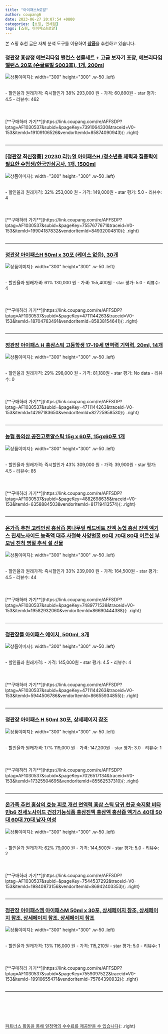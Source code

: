 ```yaml
---
title: "아이패스h로얄"
author: coupang6
date: 2023-06-27 20:07:54 +0800
categories: [쇼핑, 면세점]
tags: [쇼핑, 아이패스h로얄]
---
```


본 쇼핑 추천 글은 자체 분석 도구를 이용하여 [**상품**](https://link.coupang.com/a/bao1ui)을 추천하고 있습니다.

### [정관장 홍삼정 에브리타임 밸런스 선물세트 + 고급 보자기 포장, 에브리타임 밸런스 20포 (숀글로벌 S003호), 1개, 200ml](https://link.coupang.com/re/AFFSDP?lptag=AF1030537&subid=&pageKey=7391064330&traceid=V0-153&itemId=19109106526&vendorItemId=85874090943)

![상품이미지](https://thumbnail6.coupangcdn.com/thumbnails/remote/230x230ex/image/vendor_inventory/777e/12dd8dcccd046a5f39f5ee7f09febd92b1860f7e44830b779e5a5934aa0d.png){: width="300" height="300" .w-50 .left}


<br>
- 할인율과 원래가격: 즉시할인가 38%  293,000   원
- 가격: 60,890원
- star 평가: 4.5
- 리뷰수: 462
<br>
<br>
<br>
<br>
[**구매하러 가기**](https://link.coupang.com/re/AFFSDP?lptag=AF1030537&subid=&pageKey=7391064330&traceid=V0-153&itemId=19109106526&vendorItemId=85874090943){: .right}
<br>
<br>

---

### [[정관장 최신정품] 20230 리뉴얼 아이패스H /청소년용 체력과 집중력이 필요한 수험생/한국인삼공사, 1개, 1500ml](https://link.coupang.com/re/AFFSDP?lptag=AF1030537&subid=&pageKey=7557677671&traceid=V0-153&itemId=19904187832&vendorItemId=84932004810)

![상품이미지](https://thumbnail8.coupangcdn.com/thumbnails/remote/230x230ex/image/vendor_inventory/2ecd/c5ed4557898a8d047462d74958dcc5453846e3302af9de0a2b2b5a73659b.jpg){: width="300" height="300" .w-50 .left}


<br>
- 할인율과 원래가격: 32%  253,000   원
- 가격: 149,000원
- star 평가: 5.0
- 리뷰수: 4
<br>
<br>
<br>
<br>
[**구매하러 가기**](https://link.coupang.com/re/AFFSDP?lptag=AF1030537&subid=&pageKey=7557677671&traceid=V0-153&itemId=19904187832&vendorItemId=84932004810){: .right}
<br>
<br>

---

### [정관장 아이패스H 50ml x 30포 (케이스 없음), 30개](https://link.coupang.com/re/AFFSDP?lptag=AF1030537&subid=&pageKey=4711144263&traceid=V0-153&itemId=18704763491&vendorItemId=85838154641)

![상품이미지](https://thumbnail6.coupangcdn.com/thumbnails/remote/230x230ex/image/vendor_inventory/4bd9/3a2506d7b349b3f3a0fc9be99a1075dc6ee2553063e9a87a640bda6827dd.jpg){: width="300" height="300" .w-50 .left}


<br>
- 할인율과 원래가격: 61%  130,000   원
- 가격: 155,400원
- star 평가: 5.0
- 리뷰수: 4
<br>
<br>
<br>
<br>
[**구매하러 가기**](https://link.coupang.com/re/AFFSDP?lptag=AF1030537&subid=&pageKey=4711144263&traceid=V0-153&itemId=18704763491&vendorItemId=85838154641){: .right}
<br>
<br>

---

### [정관장 아이패스 H 홍삼스틱 고등학생 17-19세 면역력 기억력, 20ml, 14개](https://link.coupang.com/re/AFFSDP?lptag=AF1030537&subid=&pageKey=4711144263&traceid=V0-153&itemId=14297183650&vendorItemId=82725958530)

![상품이미지](https://thumbnail9.coupangcdn.com/thumbnails/remote/230x230ex/image/vendor_inventory/e283/b380e9d5ef94943707bb802a84d6172d3a7f4924bbd8e1f0e66a1bef095d.png){: width="300" height="300" .w-50 .left}


<br>
- 할인율과 원래가격: 29%  298,000   원
- 가격: 81,180원
- star 평가: No data
- 리뷰수: 0
<br>
<br>
<br>
<br>
[**구매하러 가기**](https://link.coupang.com/re/AFFSDP?lptag=AF1030537&subid=&pageKey=4711144263&traceid=V0-153&itemId=14297183650&vendorItemId=82725958530){: .right}
<br>
<br>

---

### [농협 동의삼 공진고로얄스틱 15g x 60포, 15gx60포 1개](https://link.coupang.com/re/AFFSDP?lptag=AF1030537&subid=&pageKey=4882698635&traceid=V0-153&itemId=6358884503&vendorItemId=81719413574)

![상품이미지](https://thumbnail9.coupangcdn.com/thumbnails/remote/230x230ex/image/vendor_inventory/1aea/baa334adbef408611c12506ce71ea76ee3bb79389449e1140e4a11282e73.jpg){: width="300" height="300" .w-50 .left}


<br>
- 할인율과 원래가격: 즉시할인가 43%  309,000   원
- 가격: 39,900원
- star 평가: 4.5
- 리뷰수: 85
<br>
<br>
<br>
<br>
[**구매하러 가기**](https://link.coupang.com/re/AFFSDP?lptag=AF1030537&subid=&pageKey=4882698635&traceid=V0-153&itemId=6358884503&vendorItemId=81719413574){: .right}
<br>
<br>

---

### [온가족 추천 고려인삼 홍삼즙 뽕나무잎 레드비트 진액 농협 홍삼 진액 엑기스 진세노사이드 농축액 대추 사철쑥 사양벌꿀 60데 70대 80대 어르신 부모님 친척 명절 추석 설 선물](https://link.coupang.com/re/AFFSDP?lptag=AF1030537&subid=&pageKey=7489771538&traceid=V0-153&itemId=19582932060&vendorItemId=86690444388)

![상품이미지](https://thumbnail7.coupangcdn.com/thumbnails/remote/230x230ex/image/vendor_inventory/2f68/e677d8386429ada1cd84f3e84f48f443b439a54126614b8267b3cdf5105f.jpg){: width="300" height="300" .w-50 .left}


<br>
- 할인율과 원래가격: 즉시할인가 33%  239,000   원
- 가격: 164,500원
- star 평가: 4.5
- 리뷰수: 44
<br>
<br>
<br>
<br>
[**구매하러 가기**](https://link.coupang.com/re/AFFSDP?lptag=AF1030537&subid=&pageKey=7489771538&traceid=V0-153&itemId=19582932060&vendorItemId=86690444388){: .right}
<br>
<br>

---

### [정관장몰 아이패스 에이치, 500ml, 3개](https://link.coupang.com/re/AFFSDP?lptag=AF1030537&subid=&pageKey=4711144263&traceid=V0-153&itemId=5944506786&vendorItemId=86655934855)

![상품이미지](https://thumbnail10.coupangcdn.com/thumbnails/remote/230x230ex/image/vendor_inventory/737e/ef2b5e8eee045453284296ce842411b1a45f4f48e569915ea6cec76ae411.png){: width="300" height="300" .w-50 .left}


<br>
- 할인율과 원래가격: 
- 가격: 145,000원
- star 평가: 4.5
- 리뷰수: 4
<br>
<br>
<br>
<br>
[**구매하러 가기**](https://link.coupang.com/re/AFFSDP?lptag=AF1030537&subid=&pageKey=4711144263&traceid=V0-153&itemId=5944506786&vendorItemId=86655934855){: .right}
<br>
<br>

---

### [정관장 아이패스 H 50ml 30포, 상세페이지 참조](https://link.coupang.com/re/AFFSDP?lptag=AF1030537&subid=&pageKey=7026517134&traceid=V0-153&itemId=17325504695&vendorItemId=85562537310)

![상품이미지](https://thumbnail7.coupangcdn.com/thumbnails/remote/230x230ex/image/vendor_inventory/e327/71e9d772a7361cb9b846d96da8ff8b11349e7ed7cee66cce589b4f60012a.jpg){: width="300" height="300" .w-50 .left}


<br>
- 할인율과 원래가격: 17%  119,000   원
- 가격: 147,200원
- star 평가: 3.0
- 리뷰수: 1
<br>
<br>
<br>
<br>
[**구매하러 가기**](https://link.coupang.com/re/AFFSDP?lptag=AF1030537&subid=&pageKey=7026517134&traceid=V0-153&itemId=17325504695&vendorItemId=85562537310){: .right}
<br>
<br>

---

### [온가족 추천 홍삼의 효능 피로 개선 면역력 홍삼 스틱 당귀 천궁 숙지황 비타민b6 진세노사이드 건강기능식품 홍삼진액 홍삼액 홍삼즙 액기스 40대 50대 60대 70대 남자 여성](https://link.coupang.com/re/AFFSDP?lptag=AF1030537&subid=&pageKey=7544537292&traceid=V0-153&itemId=19840873156&vendorItemId=86942403353)

![상품이미지](https://thumbnail8.coupangcdn.com/thumbnails/remote/230x230ex/image/vendor_inventory/651b/cc73aa3c8fbe641851945ed5111179ff56efc1810a2043972874e2aea0c5.jpg){: width="300" height="300" .w-50 .left}


<br>
- 할인율과 원래가격: 62%  79,000   원
- 가격: 144,500원
- star 평가: 5.0
- 리뷰수: 2
<br>
<br>
<br>
<br>
[**구매하러 가기**](https://link.coupang.com/re/AFFSDP?lptag=AF1030537&subid=&pageKey=7544537292&traceid=V0-153&itemId=19840873156&vendorItemId=86942403353){: .right}
<br>
<br>

---

### [정관장 아이패스엠 아이패스M 50ml x 30포, 상세페이지 참조, 상세페이지 참조, 상세페이지 참조, 상세페이지 참조](https://link.coupang.com/re/AFFSDP?lptag=AF1030537&subid=&pageKey=7559097522&traceid=V0-153&itemId=19910655471&vendorItemId=75764390932)

![상품이미지](https://thumbnail6.coupangcdn.com/thumbnails/remote/230x230ex/image/vendor_inventory/03dd/0a6bdb24cdf1f2277a268a55e250919cda2a4c13cd1cd39ceacf9675a3ba.jpg){: width="300" height="300" .w-50 .left}


<br>
- 할인율과 원래가격: 13%  116,000   원
- 가격: 115,210원
- star 평가: 5.0
- 리뷰수: 1
<br>
<br>
<br>
<br>
[**구매하러 가기**](https://link.coupang.com/re/AFFSDP?lptag=AF1030537&subid=&pageKey=7559097522&traceid=V0-153&itemId=19910655471&vendorItemId=75764390932){: .right}
<br>
<br>

---
<br><br><br><br><br> [파트너스 활동을 통해 일정액의 수수료를 제공받을 수 있습니다](https://link.coupang.com/a/bao1ui){: .right}